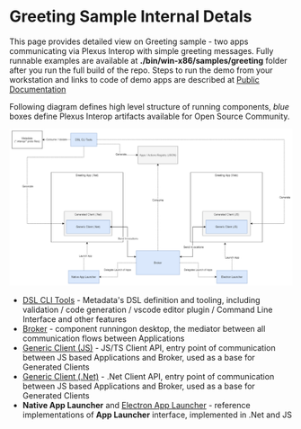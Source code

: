 
# Greeting Sample Internal Detals

This page provides detailed view on Greeting sample - two apps communicating via Plexus Interop with simple greeting messages. Fully runnable examples are available at **./bin/win-x86/samples/greeting** folder after you run the full build of the repo. Steps to run the demo from your workstation and links to code of demo apps are described at [Public Documentation](https://finos-plexus.github.io/plexus-interop/#sample-apps)

Following diagram defines high level structure of running components, *blue* boxes define Plexus Interop artifacts available for Open Source Community.

![Key components and high level architecture](./docs/src/main/asciidoc/images/greeting-high-level.png "Key components and high level architecture")

- [DSL CLI Tools](./dsl) - Metadata's DSL definition and tooling, including validation / code generation / vscode editor plugin / Command Line Interface and other features
- [Broker](./desktop/src/Plexus.Interop.Broker) - component runningon desktop, the mediator between all communication flows between Applications
- [Generic Client (JS)](./web/packages/client) - JS/TS Client API, entry point of communication between JS based Applications and Broker, used as a base for Generated Clients
- [Generic Client (.Net)](/desktop/src/Plexus.Interop.Client) - .Net Client API, entry point of communication between JS based Applications and Broker, used as a base for Generated Clients
- **Native App Launcher** and [Electron App Launcher](./web/packages/electron-launcher) - reference implementations of **App Launcher** interface, implemented in .Net and JS




